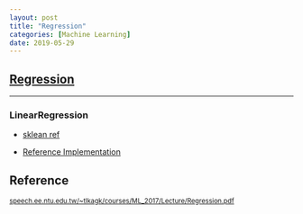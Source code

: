 ```yaml
---
layout: post
title: "Regression"
categories: [Machine Learning]
date: 2019-05-29
---
```


## [Regression](/assets//egression.pdf)

---

<h3>LinearRegression</h3>

- [sklean ref](https://scikit-learn.org/stable/modules/linear_model.html#ordinary-least-squares)

- [Reference Implementation](http://localhost:8888/notebooks/LR.ipynb)  







<h2>Reference</h2>

<small>[speech.ee.ntu.edu.tw/~tlkagk/courses/ML_2017/Lecture/Regression.pdf](http://speech.ee.ntu.edu.tw/~tlkagk/courses/ML_2017/Lecture/Regression.pdf)</small>
